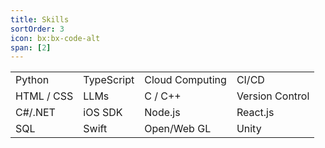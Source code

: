 ```yaml
---
title: Skills
sortOrder: 3
icon: bx:bx-code-alt
span: [2]
---
```

<!-- 
  Skills:
  - Python
  - typeScript
  - Cloud Computing
  - CI/CD
  - HTML / CSS
  - LLMs
  - C / C++
  - Version Control
  - C#/.NET
  - iOS SDK
  - Node.js
  - React.js
  - SQL
  - Swift
  - Open/Web GL
  - Unity
 -->
<table>
  <tr>
    <td>Python</td>
    <td>TypeScript</td>
    <td>Cloud Computing</td>
    <td>CI/CD</td>
  </tr>
  <tr>
    <td>HTML / CSS</td>
    <td>LLMs</td>
    <td>C / C++</td>
    <td>Version Control</td>
  </tr>
  <tr>
    <td>C#/.NET</td>
    <td>iOS SDK</td>
    <td>Node.js</td>
    <td>React.js</td>
  </tr>
  <tr>
    <td>SQL</td>
    <td>Swift</td>
    <td>Open/Web GL</td>
    <td>Unity</td>
  </tr>
</table>
